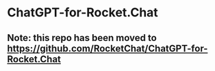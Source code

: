 # ChatGPT-for-Rocket.Chat

## Note: this repo has been moved to https://github.com/RocketChat/ChatGPT-for-Rocket.Chat
